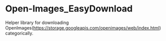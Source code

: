 # Open-Images_EasyDownload
Helper library for downloading OpenImages(https://storage.googleapis.com/openimages/web/index.html) categorically.
